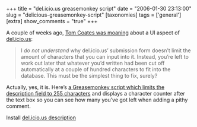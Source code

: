 +++
title = "del.icio.us greasemonkey script"
date = "2006-01-30 23:13:00"
slug = "delicious-greasemonkey-script"
[taxonomies]
tags = ['general']
[extra]
show_comments = "true"
+++

A couple of weeks ago, [Tom Coates was moaning](http://www.plasticbag.org/archives/2006/01/a_delicious_design_gripe.shtml "A del.icio.us design gripe...") about a UI aspect of [del.icio.us](http://del.icio.us):

> I *do not understand* why del.icio.us’ submission form doesn’t limit the amount of characters that you can input into it. Instead, you’re left to work out later that whatever you’d written had been cut off automatically at a couple of hundred characters to fit into the database. This must be the simplest thing to fix, surely?

Actually, yes, it is. Here’s [a Greasemonkey script which limits the description field to 255 characters](http://philwilson.org/code/greasemonkey/deliciousdescription.user.js "del.icio.us description") and displays a character counter after the text box so you can see how many you’ve got left when adding a pithy comment.

Install [del.icio.us description](http://philwilson.org/code/greasemonkey/deliciousdescription.user.js)
